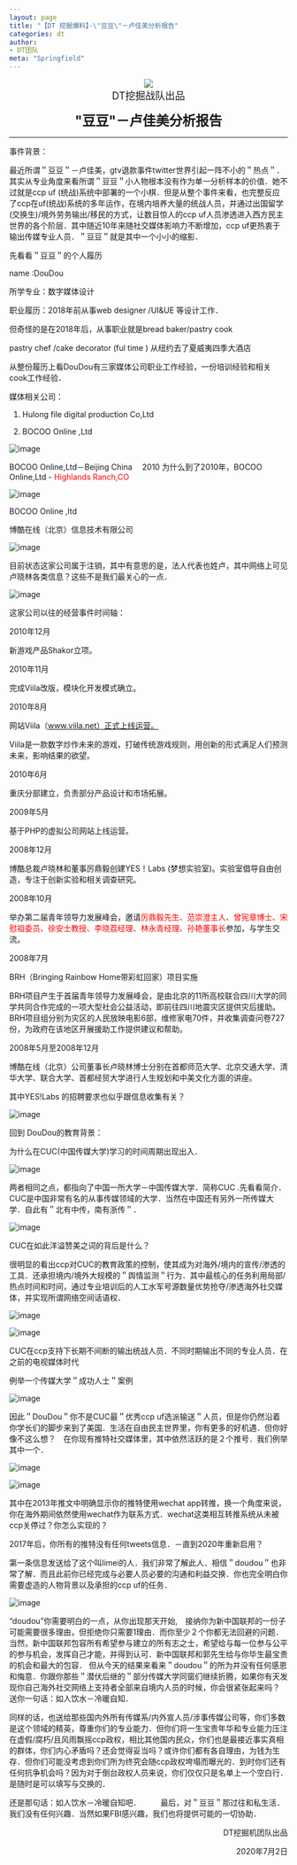 ```yaml
---
layout: page
title: "【DT 挖掘爆料】·\"豆豆\"－卢佳美分析报告"
categories: dt
author:
- DT团队
meta: "Springfield"
---
```


<center><img src="../../../../image/dt/logo.png"/></center>

<center><font size=4>DT挖掘战队出品</font></center>

**<center><font size=5>"豆豆"－卢佳美分析报告</font></center>**

<hr>

事件背景：    

最近所谓＂豆豆＂－卢佳美，gtv退款事件twitter世界引起一阵不小的＂热点＂．其实从专业角度来看所谓＂豆豆＂小人物根本没有作为单一分析样本的价值．她不过就是ccp uf (统战)系统中部署的一个小棋．但是从整个事件来看，也完整反应了ccp在uf(统战)系统的多年运作，在境内培养大量的统战人员，并通过出国留学(交换生)/境外劳务输出/移民的方式，让数目惊人的ccp uf人员渗透进入西方民主世界的各个阶层．其中随近10年来随社交媒体影响力不断增加，ccp uf更热衷于输出传媒专业人员．＂豆豆＂就是其中一个小小的缩影．

先看看＂豆豆＂的个人履历

name :DouDou 

所学专业：数字媒体设计

职业履历：2018年前从事web designer /UI&UE 等设计工作．

但奇怪的是在2018年后，从事职业就是bread baker/pastry cook 

pastry chef /cake decorator (ful time ) 从纽约去了夏威夷四季大酒店　

从整份履历上看DouDou有三家媒体公司职业工作经验，一份培训经验和相关cook工作经验．

媒体相关公司：

1. Hulong file digital production Co,Ltd 
       
2. BOCOO Online ,Ltd 

![image](../../../../image/dt/ljm_1.png)

BOCOO Online,Ltd－Beijing China 　2010 为什么到了2010年，BOCOO Online,Ltd - <font color="red">Highlands Ranch,CO</font>

![image](../../../../image/dt/ljm_2.png)

BOCOO Online ,ltd 

博酷在线（北京）信息技术有限公司

![image](../../../../image/dt/ljm_3.png)

目前状态这家公司属于注销，其中有意思的是，法人代表也姓卢，其中网络上可见卢晓林各类信息？这些不是我们最关心的一点．

![image](../../../../image/dt/ljm_4.png)

这家公司以往的经营事件时间轴：

2010年12月　

新游戏产品Shakor立项。

2010年11月

完成Viila改版，模块化开发模式确立。

2010年8月

网站Viila（www.viila.net）正式上线运营。

Viila是一款数字炒作未来的游戏，打破传统游戏规则，用创新的形式满足人们预测未来，影响结果的欲望。

2010年6月

重庆分部建立，负责部分产品设计和市场拓展。

2009年5月

基于PHP的虚拟公司网站上线运营。

2008年12月　

博酷总裁卢晓林和董事厉鼎毅创建YES！Labs (梦想实验室)。实验室倡导自由创造，专注于创新实验和相关调查研究。

2008年10月　

举办第二届青年领导力发展峰会，邀请<font color="red">厉鼎毅先生、范崇澄主人、曾宪章博士、宋慰祖委员、徐安士教授、李晓荔经理、林永青经理、孙艳董事长</font>参加，与学生交流。

2008年7月

BRH（Bringing Rainbow Home带彩虹回家）项目实施

BRH项目产生于首届青年领导力发展峰会，是由北京的11所高校联合四川大学的同学共同合作完成的一项大型社会公益活动，即前往四川地震灾区提供灾后援助。BRH项目组分别为灾区的人民放映电影6部，维修家电70件，并收集调查问卷727份，为政府在该地区开展援助工作提供建议和帮助。

2008年5月至2008年12月　

博酷在线（北京）公司董事长卢晓林博士分别在首都师范大学、北京交通大学、清华大学、联合大学、首都经贸大学进行人生规划和中美文化方面的讲座。

其中YES!Labs 的招聘要求也似乎跟信息收集有关？

![image](../../../../image/dt/ljm_5.png)

回到 DouDou的教育背景：

为什么在CUC(中国传媒大学)学习的时间周期出现出入．

![image](../../../../image/dt/ljm_6.png)

两者相同之点，都指向了中国一所大学－中国传媒大学．简称CUC .先看看简介．CUC是中国非常有名的从事传媒领域的大学．当然在中国还有另外一所传媒大学．自此有＂北有中传，南有浙传＂．

![image](../../../../image/dt/ljm_7.png)

CUC在如此洋溢赞美之词的背后是什么？

很明显的看出ccp对CUC的教育政策的控制，使其成为对海外/境内的宣传/渗透的工具．还承担境内/境外大规模的＂舆情监测＂行为．其中最核心的任务利用局部/热点时间和时间，通过专业培训后的人工水军号源数量优势抢夺/渗透海外社交媒体，并实现所谓网络空间话语权．

![image](../../../../image/dt/ljm_8.png)

![image](../../../../image/dt/ljm_9.png)

CUC在ccp支持下长期不间断的输出统战人员．不同时期输出不同的专业人员．在之前的电视媒体时代

例举一个传媒大学＂成功人士＂案例

![image](../../../../image/dt/ljm_10.png)

因此＂DouDou＂你不是CUC最＂优秀ccp uf选派输送＂人员，但是你仍然沿着你学长们的脚步来到了美国．生活在自由民主世界里，你有更多的好机遇．但你好像不这么想？　在你现有推特社交媒体里，其中依然活跃的是２个推号．我们例举其中一个．

![image](../../../../image/dt/ljm_11.png)

![image](../../../../image/dt/ljm_12.png)

其中在2013年推文中明确显示你的推特使用wechat app转推，换一个角度来说，你在海外期间依然使用wechat作为联系方式．wechat这类相互转推系统从未被ccp关停过？你怎么实现的？

2017年后，你所有的推特没有任何tweets信息．－直到2020年重新启用？

第一条信息发送给了这个叫limei的人．我们非常了解此人．相信＂doudou＂也非常了解．而且此前你已经完成与必要人员必要的沟通和利益交换．你也完全明白你需要虚造的人物背景以及承担的ccp uf的任务．

![image](../../../../image/dt/ljm_13.png)

“doudou”你需要明白的一点，从你出现那天开始,　接纳你为新中国联邦的一份子可能需要很多理由，但拒绝你只需要1理由．而你至少２个你都无法回避的问题．当然，新中国联邦包容所有希望参与建立的所有志之士，希望给与每一位参与公平的参与机会，发挥自己才能，并得到认可．新中国联邦和郭先生给与你毕生最宝贵的机会和最大的包容． 但从今天的结果来看来＂doudou＂的所为并没有任何感恩和悔意．你跟你那些＂潜伏后继的＂部分传媒大学同窗们继续折腾，如果你有天发现你自己海外社交网络上支持者全部来自境内人员的时候，你会很紧张起来吗？　送你一句话：如人饮水－冷暖自知．

同样的话，也送给那些国内外所有传媒系/内外宣人员/涉事传媒公司等，你们多数是这个领域的精英，尊重你们的专业能力．但你们将一生宝贵年华和专业能力压注在虚假/腐朽/且风雨飘摇ccp政权，相比其他国内民众，你们也是最接近事实真相的群体，你们内心矛盾吗？还会觉得妥当吗？或许你们都有各自理由，为钱为生存．但你们可能没考虑到你们所为终究会随ccp政权垮塌而曝光的．到时你们还有任何抗争机会吗？因为对于倒台政权人员来说，你们仅仅只是名单上一个空白行．是随时是可以填写与交换的．

还是那句话：如人饮水－冷暖自知吧．
　　
最后，对＂豆豆＂那过往和私生活．我们没有任何兴趣．当然如果FBI感兴趣，我们也将提供可能的一切协助．

<p align="right">DT挖掘机团队出品</p>
<p align="right">2020年7月2日</p>